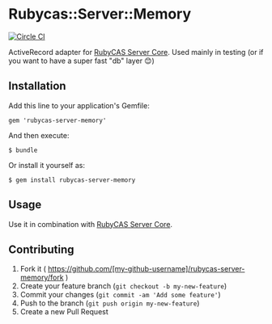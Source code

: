 # Rubycas::Server::Memory
[![Circle CI](https://circleci.com/gh/vasilakisfil/rubycas-server-memory.svg?style=svg)](https://circleci.com/gh/vasilakisfil/rubycas-server-memory)

ActiveRecord adapter for [RubyCAS Server Core](https://github.com/vasilakisfil/rubycas-server-core). Used mainly in testing (or if you want to have a super fast "db" layer :blush:)

## Installation

Add this line to your application's Gemfile:

    gem 'rubycas-server-memory'

And then execute:

    $ bundle

Or install it yourself as:

    $ gem install rubycas-server-memory

## Usage

Use it in combination with [RubyCAS Server Core](https://github.com/vasilakisfil/rubycas-server-core).

## Contributing

1. Fork it ( https://github.com/[my-github-username]/rubycas-server-memory/fork )
2. Create your feature branch (`git checkout -b my-new-feature`)
3. Commit your changes (`git commit -am 'Add some feature'`)
4. Push to the branch (`git push origin my-new-feature`)
5. Create a new Pull Request

